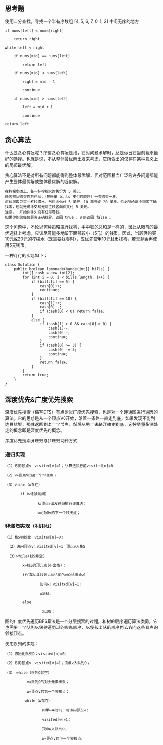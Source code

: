 ## 思考题

使用二分查找，寻找一个半有序数组 [4, 5, 6, 7, 0, 1, 2] 中间无序的地方

	if nums[left] < nums[right]
		
		return right	
	
	while left < right
	
		if nums[mid] == nums[left]
		
			return left
			
		if nums[mid] < nums[left]
			
			right = mid - 1
			
			continue
		
		if nums[mid] > nums[left]
		
			left = mid + 1
			
			continue
	
	return left



## 贪心算法

什么是贪心算法呢？所谓贪心算法是指，在对问题求解时，总是做出在当前看来最好的选择。也就是说，不从整体最优解出发来考虑，它所做出的仅是在某种意义上的局部最优解。

贪心算法不是对所有问题都能得到整体最优解，但对范围相当广泛的许多问题都能产生整体最优解或整体最优解的近似解。

	在柠檬水摊上，每一杯柠檬水的售价为 5 美元。
	顾客排队购买你的产品，（按账单 bills 支付的顺序）一次购买一杯。
	每位顾客只买一杯柠檬水，然后向你付 5 美元、10 美元或 20 美元。你必须给每个顾客正确找零，也就是说净交易是每位顾客向你支付 5 美元。
	注意，一开始你手头没有任何零钱。
	如果你能给每位顾客正确找零，返回 true ，否则返回 false 。
	
这个问题中，不论以何种策略进行找零，手中钱的总和是一样的，因此从眼前的最优选择上考虑，应该尽可能多地留下面额较小（5元）的钱币。因此，当顾客购买10元或20元的柠檬水（既需要找零时），应优先使用10元钱币找零，若无剩余再使用5元钱币。

一种可行的实现如下：

	class Solution {
	    public boolean lemonadeChange(int[] bills) {
	        int[] cash = new int[2];
	        for (int i = 0; i < bills.length; i++) {
	            if (bills[i] == 5) {
	                cash[0]++;
	                continue;
	            }
	            if (bills[i] == 10) {
	                cash[1]++;
	                cash[0]--;
	                if (cash[0] < 0) return false;
	            }
	            else {
	                if (cash[1] > 0 && cash[0] > 0) {
	                    cash[1]--;
	                    cash[0]--;
	                    continue;
	                }
	                if (cash[0] >= 3) {
	                    cash[0] -= 3;
	                    continue;
	                }
	                return false;
	            }
	        }
	        return true;
	    }
	}
	

## 深度优先&广度优先搜索

深度优先搜索（缩写DFS）有点类似广度优先搜索，也是对一个连通图进行遍历的算法。它的思想是从一个顶点V0开始，沿着一条路一直走到底，如果发现不能到达目标解，那就返回到上一个节点，然后从另一条路开始走到底，这种尽量往深处走的概念即是深度优先的概念。

深度优先搜索分递归与非递归两种方式

### 递归实现

	（1）访问顶点v；visited[v]=1；//算法执行前visited[n]=0
	
	（2）w=顶点v的第一个邻接点；
	
	（3）while（w存在）  

           if（w未被访问）

                   从顶点w出发递归执行该算法；     
                           
                   w=顶点v的下一个邻接点；

### 非递归实现（利用栈）

	（1）栈S初始化；visited[n]=0；
	
	 （2）访问顶点v；visited[v]=1；顶点v入栈S
	
	 （3）while(栈S非空)

            x=栈S的顶元素(不出栈)；

            if(存在并找到未被访问的x的邻接点w)

                    访问w；visited[w]=1；

                    w进栈;

            else

                     x出栈；
                     
图的广度优先遍历BFS算法是一个分层搜索的过程，和树的层序遍历算法类同，它也需要一个队列以保持遍历过的顶点顺序，以便按出队的顺序再去访问这些顶点的邻接顶点。 

使用队列的实现：

	（1）初始化队列Q；visited[n]=0；
	
	（2）访问顶点v；visited[v]=1；顶点v入队列Q；
	
	（3） while（队列Q非空）   

              v=队列Q的对头元素出队；

              w=顶点v的第一个邻接点；

             while（w存在） 

                     如果w未访问，则访问顶点w；

                     visited[w]=1；

                     顶点w入队列Q；

                     w=顶点v的下一个邻接点。
                     
              